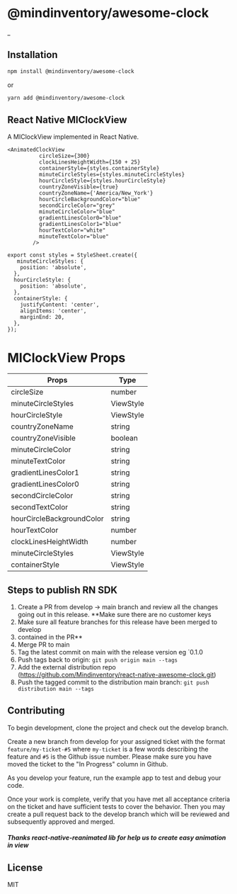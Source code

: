 # @mindinventory/awesome-clock

_

## Installation

```sh
npm install @mindinventory/awesome-clock
```

or

```sh
yarn add @mindinventory/awesome-clock
```

## React Native MIClockView

A MIClockView implemented in React Native.

```
<AnimatedClockView
          circleSize={300}
          clockLinesHeightWidth={150 + 25}
          containerStyle={styles.containerStyle}
          minuteCircleStyles={styles.minuteCircleStyles}
          hourCircleStyle={styles.hourCircleStyle}
          countryZoneVisible={true}
          countryZoneName={'America/New_York'}
          hourCircleBackgroundColor="blue"
          secondCircleColor="grey"
          minuteCircleColor="blue"
          gradientLinesColor0="blue"
          gradientLinesColor1="blue"
          hourTextColor="white"
          minuteTextColor="blue"
        />

export const styles = StyleSheet.create({
   minuteCircleStyles: {
    position: 'absolute',
  },
  hourCircleStyle: {
    position: 'absolute',
  },
  containerStyle: {
    justifyContent: 'center',
    alignItems: 'center',
    marginEnd: 20,
  },
});

```

# MIClockView Props

| Props     |  Type
| ------------------------ | ---------- |
| circleSize   | number |
| minuteCircleStyles            | ViewStyle |
| hourCircleStyle   | ViewStyle | void |
| countryZoneName             | string |
| countryZoneVisible           | boolean |
| minuteCircleColor          | string  |
| minuteTextColor    | string|
| gradientLinesColor1            |string |
| gradientLinesColor0   | string|
| secondCircleColor            | string |
| secondTextColor      | string |
| hourCircleBackgroundColor             | string |
| hourTextColor             | number |
| clockLinesHeightWidth             | number |
| minuteCircleStyles             | ViewStyle |
| containerStyle             | ViewStyle |

## Steps to publish RN SDK

1. Create a PR from develop -> main branch and review all the changes going out in this release. **Make sure there are no customer keys
2. Make sure all feature branches for this release have been merged to develop
3. contained in the PR**
4. Merge PR to main
5. Tag the latest commit on main with the release version eg `0.1.0
6. Push tags back to origin: `git push origin main --tags`
7. Add the external distribution repo (<https://github.com/Mindinventory/react-native-awesome-clock.git>)
8. Push the tagged commit to the distribution main branch: `git push distribution main --tags`
  
## Contributing

To begin development, clone the project and check out the develop branch.

Create a new branch from develop for your assigned ticket with the format `feature/my-ticket-#5` where `my-ticket` is a few words describing the feature and `#5` is the Github issue number. Please make sure you have moved the ticket to the "In Progress" column in Github.

As you develop your feature, run the example app to test and debug your code.

Once your work is complete, verify that you have met all acceptance criteria on the ticket and have sufficient tests to cover the behavior. Then you may create a pull request back to the develop branch which will be reviewed and subsequently approved and merged.

##### Thanks react-native-reanimated lib for help us to create easy animation in view

## License

MIT
